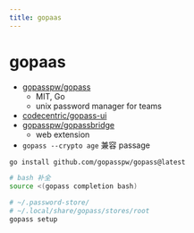 ```yaml
---
title: gopaas
---
```


# gopaas

- [gopasspw/gopass](https://github.com/gopasspw/gopass)
  - MIT, Go
  - unix password manager for teams
- [codecentric/gopass-ui](https://github.com/codecentric/gopass-ui)
- [gopasspw/gopassbridge](https://github.com/gopasspw/gopassbridge)
  - web extension
- `gopass --crypto age` 兼容 passage

```bash
go install github.com/gopasspw/gopass@latest

# bash 补全
source <(gopass completion bash)

# ~/.password-store/
# ~/.local/share/gopass/stores/root
gopass setup
```
